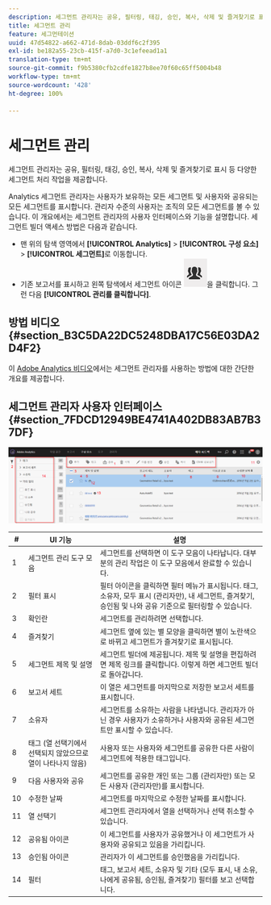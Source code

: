 ```yaml
---
description: 세그먼트 관리자는 공유, 필터링, 태깅, 승인, 복사, 삭제 및 즐겨찾기로 표시 등 다양한 세그먼트 처리 작업을 제공합니다.
title: 세그먼트 관리
feature: 세그먼테이션
uuid: 47d54822-a662-471d-8dab-03ddf6c2f395
exl-id: be182a55-23cb-415f-a7d0-3c1efeead1a1
translation-type: tm+mt
source-git-commit: f9b5380cfb2cdfe1827b8ee70f60c65ff5004b48
workflow-type: tm+mt
source-wordcount: '428'
ht-degree: 100%

---
```


# 세그먼트 관리

세그먼트 관리자는 공유, 필터링, 태깅, 승인, 복사, 삭제 및 즐겨찾기로 표시 등 다양한 세그먼트 처리 작업을 제공합니다.

Analytics 세그먼트 관리자는 사용자가 보유하는 모든 세그먼트 및 사용자와 공유되는 모든 세그먼트를 표시합니다. 관리자 수준의 사용자는 조직의 모든 세그먼트를 볼 수 있습니다. 이 개요에서는 세그먼트 관리자의 사용자 인터페이스와 기능을 설명합니다. 세그먼트 빌더 액세스 방법은 다음과 같습니다.

* 맨 위의 탐색 영역에서 **[!UICONTROL Analytics]** > **[!UICONTROL 구성 요소]** > **[!UICONTROL 세그먼트]**&#x200B;로 이동합니다.
* 기존 보고서를 표시하고 왼쪽 탐색에서 세그먼트 아이콘 ![](assets/segment_icon.png)을 클릭합니다. 그런 다음 **[!UICONTROL 관리를 클릭합니다]**.

## 방법 비디오 {#section_B3C5DA22DC5248DBA17C56E03DA2D4F2}

이 [Adobe Analytics 비디오](https://docs.adobe.com/content/help/ko-KR/analytics-learn/tutorials/components/segmentation/segment-management-and-sharing.html)에서는 세그먼트 관리자를 사용하는 방법에 대한 간단한 개요를 제공합니다.

## 세그먼트 관리자 사용자 인터페이스 {#section_7FDCD12949BE4741A402DB83AB7B37DF}

![](assets/segment_manager_ui.png)

| # | UI 기능 | 설명 |
|---|---|---|
| 1 | 세그먼트 관리 도구 모음 | 세그먼트를 선택하면 이 도구 모음이 나타납니다. 대부분의 관리 작업은 이 도구 모음에서 완료할 수 있습니다. |
| 2 | 필터 표시 | 필터 아이콘을 클릭하면 필터 메뉴가 표시됩니다. 태그, 소유자, 모두 표시 (관리자만), 내 세그먼트, 즐겨찾기, 승인됨 및 나와 공유 기준으로 필터링할 수 있습니다. |
| 3 | 확인란 | 세그먼트를 관리하려면 선택합니다. |
| 4 | 즐겨찾기 | 세그먼트 옆에 있는 별 모양을 클릭하면 별이 노란색으로 바뀌고 세그먼트가 즐겨찾기로 표시됩니다. |
| 5 | 세그먼트 제목 및 설명 | 세그먼트 빌더에 제공됩니다. 제목 및 설명을 편집하려면 제목 링크를 클릭합니다. 이렇게 하면 세그먼트 빌더로 돌아갑니다. |
| 6 | 보고서 세트 | 이 열은 세그먼트를 마지막으로 저장한 보고서 세트를 표시합니다. |
| 7 | 소유자 | 세그먼트를 소유하는 사람을 나타냅니다. 관리자가 아닌 경우 사용자가 소유하거나 사용자와 공유된 세그먼트만 표시할 수 있습니다. |
| 8 | 태그 (열 선택기에서 선택되지 않았으므로 열이 나타나지 않음) | 사용자 또는 사용자와 세그먼트를 공유한 다른 사람이 세그먼트에 적용한 태그입니다. |
| 9 | 다음 사용자와 공유 | 세그먼트를 공유한 개인 또는 그룹 (관리자만) 또는 모든 사용자 (관리자만)를 표시합니다. |
| 10 | 수정한 날짜 | 세그먼트를 마지막으로 수정한 날짜를 표시합니다. |
| 11 | 열 선택기 | 세그먼트 관리자에서 열을 선택하거나 선택 취소할 수 있습니다. |
| 12 | 공유됨 아이콘 | 이 세그먼트를 사용자가 공유했거나 이 세그먼트가 사용자와 공유되고 있음을 가리킵니다. |
| 13 | 승인됨 아이콘 | 관리자가 이 세그먼트를 승인했음을 가리킵니다. |
| 14 | 필터 | 태그, 보고서 세트, 소유자 및 기타 (모두 표시, 내 소유, 나에게 공유됨, 승인됨, 즐겨찾기) 필터를 보고 선택합니다. |
